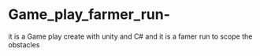 # Game_play_farmer_run-
it is a Game play create with unity and C# and  it is a famer run  to scope the obstacles 

